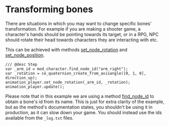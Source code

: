 # Transforming bones
There are situations in which you may want to change specific bones' transformation. For example if you are making a shooter game, a character's hands should be pointing towards its target, or in a RPG, NPC should rotate their head towards characters they are interacting with etc. 

This can be achieved with methods [set_node_rotation](./BBMOD_AnimationPlayer.set_node_rotation.html) and [set_node_position](./BBMOD_AnimationPlayer.set_node_rotation.html).

```gml
/// @desc Step
var _arm_id = mod_character.find_node_id("arm_right");
var _rotation = ce_quaternion_create_from_axisangle([0, 1, 0], direction_up);
animation_player.set_node_rotation(_arm_id, _rotation);
animation_player.update();
```

Please note that in this example we are using a method [find_node_id](./BBMOD_Model.find_node_id.html) to obtain a bone's id from its name. This is just for extra clarity of the example, but as the method's documentation states, you shouldn't be using it in production, as it can slow down your game. You should instead use the ids available from the `_log.txt` files.
